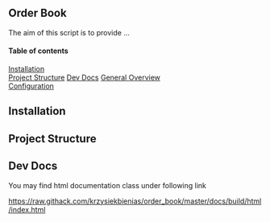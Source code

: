 ## Order Book

The aim of this script is to provide ...

#### Table of contents
[Installation](#installation)  
[Project Structure](#ProjectStructure)
[Dev Docs](#DevDocs)
[General Overview](#GeneralOverview)  
[Configuration](#Configuration)  

## Installation
## Project Structure
## Dev Docs
You may find html documentation class under following link

https://raw.githack.com/krzysiekbienias/order_book/master/docs/build/html/index.html





